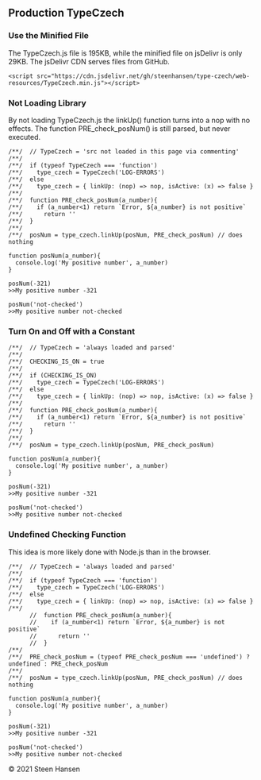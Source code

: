 



## Production TypeCzech

### Use the Minified File

The TypeCzech.js file is 195KB, while the minified file on jsDelivr is only 29KB. The jsDelivr CDN serves files from GitHub.    

    <script src="https://cdn.jsdelivr.net/gh/steenhansen/type-czech/web-resources/TypeCzech.min.js"></script>



### Not Loading Library
By not loading TypeCzech.js the linkUp() function turns into a nop with no effects. The function PRE_check_posNum() is still parsed, but never executed.

    /**/  // TypeCzech = 'src not loaded in this page via commenting'
    /**/
    /**/  if (typeof TypeCzech === 'function')
    /**/    type_czech = TypeCzech('LOG-ERRORS')
    /**/  else
    /**/    type_czech = { linkUp: (nop) => nop, isActive: (x) => false }
    /**/  
    /**/  function PRE_check_posNum(a_number){
    /**/    if (a_number<1) return `Error, ${a_number} is not positive`
    /**/      return ''
    /**/  }
    /**/  
    /**/  posNum = type_czech.linkUp(posNum, PRE_check_posNum) // does nothing

    function posNum(a_number){
      console.log('My positive number', a_number)
    }

    posNum(-321)           
    >>My positive number -321
    
    posNum('not-checked')
    >>My positive number not-checked

### Turn On and Off with a Constant

    /**/  // TypeCzech = 'always loaded and parsed'
    /**/
    /**/  CHECKING_IS_ON = true
    /**/
    /**/  if (CHECKING_IS_ON) 
    /**/    type_czech = TypeCzech('LOG-ERRORS')
    /**/  else
    /**/    type_czech = { linkUp: (nop) => nop, isActive: (x) => false }
    /**/  
    /**/  function PRE_check_posNum(a_number){
    /**/    if (a_number<1) return `Error, ${a_number} is not positive`
    /**/      return ''
    /**/  }
    /**/  
    /**/  posNum = type_czech.linkUp(posNum, PRE_check_posNum)

    function posNum(a_number){
      console.log('My positive number', a_number)
    }

    posNum(-321)
    >>My positive number -321

    posNum('not-checked')
    >>My positive number not-checked





### Undefined Checking Function 
This idea is more likely done with Node.js than in the browser.

    /**/  // TypeCzech = 'always loaded and parsed'
    /**/
    /**/  if (typeof TypeCzech === 'function') 
    /**/    type_czech = TypeCzech('LOG-ERRORS')
    /**/  else
    /**/    type_czech = { linkUp: (nop) => nop, isActive: (x) => false }
    /**/  
          //  function PRE_check_posNum(a_number){
          //    if (a_number<1) return `Error, ${a_number} is not positive`
          //      return ''
          //  }
    /**/  
    /**/  PRE_check_posNum = (typeof PRE_check_posNum === 'undefined') ? undefined : PRE_check_posNum
    /**/  
    /**/  posNum = type_czech.linkUp(posNum, PRE_check_posNum) // does nothing

    function posNum(a_number){
      console.log('My positive number', a_number)
    }

    posNum(-321)
    >>My positive number -321

    posNum('not-checked')
    >>My positive number not-checked







&copy; 2021 Steen Hansen

